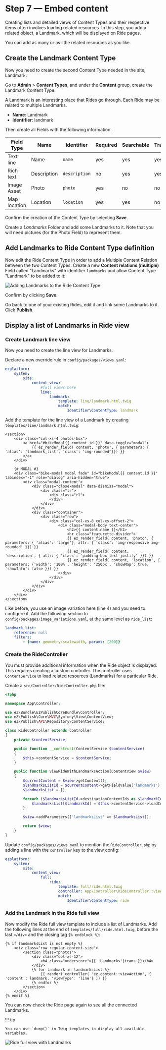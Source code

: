 # Step 7 — Embed content

Creating lists and detailed views of Content Types and their respective items often involves loading related resources.
In this step, you add a related object, a Landmark, which will be displayed on Ride pages.

You can add as many or as little related resources as you like.

## Create the Landmark Content Type

Now you need to create the second Content Type needed in the site, Landmark.

Go to **Admin** &gt; **Content Types**, and under the **Content** group, create the Landmark Content Type.

A Landmark is an interesting place that Rides go through. Each Ride may be related to multiple Landmarks.

- **Name**: Landmark
- **Identifier**: landmark

Then create all Fields with the following information: 

| Field Type   | Name             | Identifier       |  Required | Searchable | Translatable |
| ------------ | ---------------- | ---------------- | --------- | ---------- | ------------ |
| Text line    | Name             | `name`           | yes       | yes        | yes          |
| Rich text    | Description      | `description`    | no        | yes        | yes          |
| Image Asset  | Photo            | `photo`          | yes       | no         | no           |
| Map location | Location         | `location`       | yes       | yes        | no           |

Confirm the creation of the Content Type by selecting **Save**.

Create a *Landmarks* Folder and add some Landmarks to it.
Note that you will need pictures (for the Photo Field) to represent them.

## Add Landmarks to Ride Content Type definition

Now edit the Ride Content Type in order to add a Multiple Content Relation between the two Content Types.
Create a new **Content relations (multiple)** Field called "Landmarks" with identifier `landmarks` and allow Content Type "Landmark" to be added to it:

![Adding Landmarks to the Ride Content Type](img/bike_ride_adding_landmarks_to_the_ride_content_type.png "Adding a relation between the Ride and the Landmark using Content Relations (multiple)")

Confirm by clicking **Save**.

Go back to one of your existing Rides, edit it and link some Landmarks to it.
Click **Publish**.

## Display a list of Landmarks in Ride view

### Create Landmark line view

Now you need to create the line view for Landmarks.

Declare a new override rule in `config/packages/views.yaml`:

``` yaml
ezplatform:
    system:
        site:
            content_view:
                #full views here
                line:
                    landmark:
                        template: line/landmark.html.twig
                        match:
                            Identifier\ContentType: landmark
```

Add the template for the line view of a Landmark by creating `templates/line/landmark.html.twig`:

``` html+twig hl_lines="4"
<section>
    <div class="col-xs-4 photos-box">
        <a href="#bikeModal{{ content.id }}" data-toggle="modal">
            {{ ez_render_field( content, 'photo', { parameters: { 'alias': 'landmark_list', 'class': 'img-rounded'}}) }}
        </a>
    </div>

    {# MODAL #}
    <div class="bike-modal modal fade" id="bikeModal{{ content.id }}" tabindex="-1" role="dialog" aria-hidden="true">
        <div class="modal-content">
            <div class="close-modal" data-dismiss="modal">
                <div class="lr">
                    <div class="rl">
                    </div>
                </div>
            </div>
            <div class="container">
                <div class="row">
                    <div class="col-xs-8 col-xs-offset-2">
                        <div class="modal-body text-center">
                            <h2>{{ content.name }}</h2>
                            <hr class="featurette-divider">
                            {{ ez_render_field( content, 'photo', { parameters: { 'alias': 'large'}, attr: { 'class': 'img-responsive img-rounded' }}) }}
                            {{ ez_render_field( content, 'description', { attr: { 'class': 'padding-box text-justify' }}) }}
                            {{ ez_render_field( content, 'location', { parameters: {'width': '100%', 'height': '250px', 'showMap': true, 'showInfo': false }}) }}
                        </div>
                    </div>
                </div>
            </div>
        </div>
    </div>
</section>
```

Like before, you use an image variation here (line 4) and you need to configure it.
Add the following section to `config/packages/image_variations.yaml`, at the same level as `ride_list`:

``` yaml
landmark_list:
    reference: null
    filters:
        - {name: geometry/scalewidth, params: [200]}
```

### Create the RideController

You must provide additional information when the Ride object is displayed. 
This requires creating a custom controller.
The controller uses `ContentService` to load related resources (Landmarks) for a particular Ride.

Create a `src/Controller/RideController.php` file:

``` php
<?php

namespace App\Controller;

use eZ\Bundle\EzPublishCoreBundle\Controller;
use eZ\Publish\Core\MVC\Symfony\View\ContentView;
use eZ\Publish\API\Repository\ContentService;

class RideController extends Controller
{
    private $contentService;

    public function __construct(ContentService $contentService)
    {
        $this->contentService = $contentService;
    }

    public function viewRideWithLandmarksAction(ContentView $view)
    {
        $currentContent = $view->getContent();
        $landmarksListId = $currentContent->getFieldValue('landmarks');
        $landmarksList = [];

        foreach ($landmarksListId->destinationContentIds as $landmarkId) {
            $landmarksList[$landmarkId] = $this->contentService->loadContent($landmarkId);
        }

        $view->addParameters(['landmarksList' => $landmarksList]);

        return $view;
    }
}
```

Update `config/packages/views.yaml` to mention the `RideController.php` by adding a line with the `controller` key to the view config:

``` yaml hl_lines="8"
ezplatform:
    system:
        site:
            content_view:
                full:
                    ride:
                        template: full/ride.html.twig
                        controller: App\Controller\RideController::viewRideWithLandmarksAction
                        match:
                            Identifier\ContentType: ride
```

### Add the Landmark in the Ride full view

Now modify the Ride full view template to include a list of Landmarks.
Add the following lines at the end of `templates/full/ride.html.twig`, before the last `</div>` and the closing tag `{% endblock %}`:

``` html+twig
{% if landmarksList is not empty %}
    <div class="row regular-content-size">
        <section class="photos">
            <div class="col-xs-12">
                <h4 class="underscore">{{ 'Landmarks'|trans }}</h4>
            </div>
            {% for landmark in landmarksList %}
                {{ render( controller( "ez_content::viewAction", { 'content': landmark, 'viewType': 'line'} )) }}
            {% endfor %}
        </section>
    </div>
{% endif %}
```

You can now check the Ride page again to see all the connected Landmarks.


!!! tip

    You can use `dump()` in Twig templates to display all available variables.

![Ride full view with Landmarks](img/bike_tutorial_ride_with_landmarks.png)
